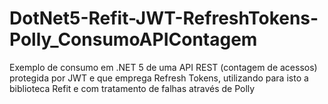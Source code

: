# DotNet5-Refit-JWT-RefreshTokens-Polly_ConsumoAPIContagem
Exemplo de consumo em .NET 5 de uma API REST (contagem de acessos) protegida por JWT e que emprega Refresh Tokens, utilizando para isto a biblioteca Refit e com tratamento de falhas através de Polly
